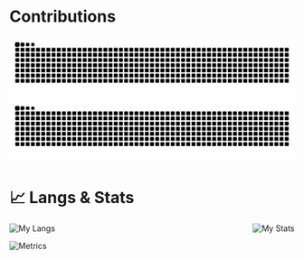 # Contributions
![github snake light mode](https://raw.githubusercontent.com/Yinye1986/Yinye1986/output/github-contribution-grid-snake.svg#gh-light-mode-only)
![github snake dark mode](https://raw.githubusercontent.com/Yinye1986/Yinye1986/output/github-contribution-grid-snake-dark.svg#gh-dark-mode-only)

# 📈 Langs & Stats

<div style="display: flex; justify-content: space-between;">
    <img src="https://github-readme-stats.vercel.app/api/top-langs/?username=Yinye1986&hide=&layout=compact&card_width=392&langs_count=8&exclude_repo=&hide_progress=false" alt="My Langs"/>
    <img src="https://github-readme-stats.vercel.app/api?username=Yinye1986&hide=&hide_title=true&card_width=437&line_height=29.17&show_icons=true&count_private=true&theme=ambient_gradient" alt="My Stats"/>
</div>


![Metrics](https://metrics.lecoq.io/Yinye1986?template=classic&languages=1&base=header%2C%20activity%2C%20community%2C%20repositories%2C%20metadata&base.indepth=false&base.hireable=false&base.skip=false&languages=false&languages.limit=8&languages.threshold=0%25&languages.other=false&languages.colors=github&languages.sections=most-used&languages.indepth=false&languages.analysis.timeout=15&languages.analysis.timeout.repositories=7.5&languages.categories=markup%2C%20programming&languages.recent.categories=markup%2C%20programming&languages.recent.load=300&languages.recent.days=14&config.timezone=Asia%2FShanghai)
